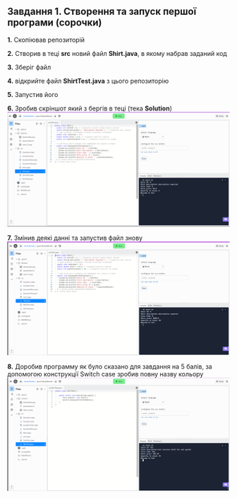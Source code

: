 ## Завдання 1. Створення та запуск першої програми (сорочки)

**1.** Скопіював репозиторій 

**2.** Створив в теці **src** новий файл **Shirt.java**, в якому набрав заданий код

**3.** Зберіг файл

**4.** відкрийте файл **ShirtTest.java** з цього репозиторію

**5.** Запустив його

**6.** Зробив скріншот який з бергів в теці (тека **Solution**) ![Скріншот 1.1](https://github.com/ppc-ntu-khpi/java-0-DanyloDonets/blob/master/Solution/task%201.1.png)

**7.** Змінив деякі данні та запустив файл знову ![Скріншот 1.2](https://github.com/ppc-ntu-khpi/java-0-DanyloDonets/blob/master/Solution/task%201.2.png)

**8.** Доробив программу як було сказано для завдання на 5 балів, за допомогою конструкції Switch case зробив повну назву кольору ![Скріншот 1.3](https://github.com/ppc-ntu-khpi/java-0-DanyloDonets/blob/master/Solution/task%201.3.png)

